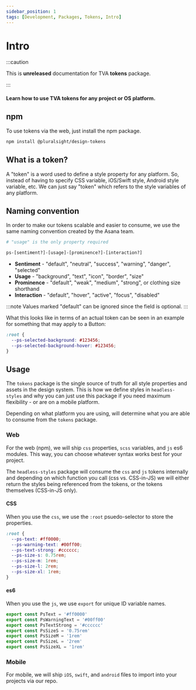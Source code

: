 ```yaml
---
sidebar_position: 1
tags: [Development, Packages, Tokens, Intro]
---
```


# Intro

:::caution

This is **unreleased** documentation for TVA **tokens** package.

:::

#### Learn how to use TVA tokens for any project or OS platform.

## npm

To use tokens via the web, just install the npm package.

```bash npm2yarn
npm install @pluralsight/design-tokens
```

## What is a token?

A "token" is a word used to define a style property for any platform. So, instead of having to specify CSS variable, iOS/Swift style, Android style variable, etc. We can just say "token" which refers to the style variables of any platform.

## Naming convention

In order to make our tokens scalable and easier to consume, we use the same naming convention created by the Asana team.

```bash
# "usage" is the only property required

ps-[sentiment?]-[usage]-[prominence?]-[interaction?]
```

- **Sentiment** - "default", "neutral", "success", "warning", "danger", "selected"
- **Usage** - "background", "text", "icon", "border", "size"
- **Prominence** - "default", "weak", "medium", "strong", or clothing size shorthand
- **Interaction** - "default", "hover", "active", "focus", "disabled"

:::note
Values marked "default" can be ignored since the field is optional.
:::

What this looks like in terms of an actual token can be seen in an example for something that may apply to a Button:

```css title="Button example - not actual properties"
:root {
  --ps-selected-background: #123456;
  --ps-selected-background-hover: #123456;
}
```

## Usage

The `tokens` package is the single source of truth for all style properties and assets in the design system. This is how we define styles in `headless-styles` and why you can just use this package if you need maximum flexibility - or are on a mobile platform.

Depending on what platform you are using, will determine what you are able to consume from the `tokens` package.

### Web

For the web (npm), we will ship `css` properties, `scss` variables, and `js` es6 modules. This way, you can choose whatever syntax works best for your project.

The `headless-styles` package will consume the `css` and `js` tokens internally and depending on which function you call (css vs. CSS-in-JS) we will either return the styles being referenced from the tokens, or the tokens themselves (CSS-in-JS only).

#### CSS

When you use the `css`, we use the `:root` psuedo-selector to store the properties.

```css title="CSS example - not actual properties or values"
:root {
  --ps-text: #ff0000;
  --ps-warning-text: #00ff00;
  --ps-text-strong: #cccccc;
  --ps-size-s: 0.75rem;
  --ps-size-m: 1rem;
  --ps-size-l: 2rem;
  --ps-size-xl: 1rem;
}
```

#### es6

When you use the `js`, we use `export` for unique ID variable names.

```javascript title="JS example - not actual properties or values"
export const PsText = '#ff0000'
export const PsWarningText = '#00ff00'
export const PsTextStrong = '#cccccc'
export const PsSizeS = '0.75rem'
export const PsSizeM = '1rem'
export const PsSizeL = '2rem'
export const PsSizeXL = '1rem'
```

### Mobile

For mobile, we will ship `iOS`, `swift`, and `android` files to import into your projects via our repo.

